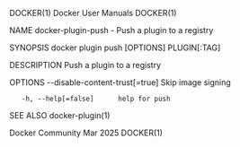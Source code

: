 DOCKER(1)							      Docker User Manuals							     DOCKER(1)

NAME
       docker-plugin-push - Push a plugin to a registry

SYNOPSIS
       docker plugin push [OPTIONS] PLUGIN[:TAG]

DESCRIPTION
       Push a plugin to a registry

OPTIONS
       --disable-content-trust[=true]	   Skip image signing

       -h, --help[=false]      help for push

SEE ALSO
       docker-plugin(1)

Docker Community							   Mar 2025								     DOCKER(1)
